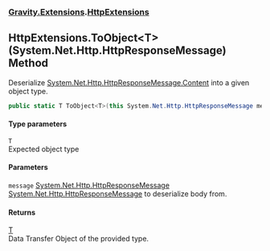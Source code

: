 ### [Gravity.Extensions](./Gravity-Extensions.md 'Gravity.Extensions').[HttpExtensions](./Gravity-Extensions-HttpExtensions.md 'Gravity.Extensions.HttpExtensions')
## HttpExtensions.ToObject&lt;T&gt;(System.Net.Http.HttpResponseMessage) Method
Deserialize [System.Net.Http.HttpResponseMessage.Content](https://docs.microsoft.com/en-us/dotnet/api/System.Net.Http.HttpResponseMessage.Content 'System.Net.Http.HttpResponseMessage.Content') into a given object type.  
```csharp
public static T ToObject<T>(this System.Net.Http.HttpResponseMessage message);
```
#### Type parameters
<a name='Gravity-Extensions-HttpExtensions-ToObject-T-(System-Net-Http-HttpResponseMessage)-T'></a>
`T`  
Expected object type  
  
#### Parameters
<a name='Gravity-Extensions-HttpExtensions-ToObject-T-(System-Net-Http-HttpResponseMessage)-message'></a>
`message` [System.Net.Http.HttpResponseMessage](https://docs.microsoft.com/en-us/dotnet/api/System.Net.Http.HttpResponseMessage 'System.Net.Http.HttpResponseMessage')  
[System.Net.Http.HttpResponseMessage](https://docs.microsoft.com/en-us/dotnet/api/System.Net.Http.HttpResponseMessage 'System.Net.Http.HttpResponseMessage') to deserialize body from.  
  
#### Returns
[T](#Gravity-Extensions-HttpExtensions-ToObject-T-(System-Net-Http-HttpResponseMessage)-T 'Gravity.Extensions.HttpExtensions.ToObject&lt;T&gt;(System.Net.Http.HttpResponseMessage).T')  
Data Transfer Object of the provided type.  
